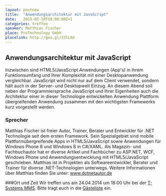 ```yaml
---
layout: postnew
title:  "Anwendungsarchitektur mit JavaScript"
date:   2015-02-18T18:00:00Z+1
categories: treffen
speaker: Matthias Fischer
place: ProTechnology GmbH
placelink: http://goo.gl/33lL9d
---
```

## Anwendungsarchitektur mit JavaScript
Inzwischen sind HTML5/JavaScript Anwendungen (App's) in ihrem Funktionsumfang und Ihrer Komplexität mit einer Desktopanwendung vergleichbar. JavaScript wird nicht nur auf dem Client verwendet, sondern hält auch in der Server- und Desktopwelt Einzug. An diesem Abend soll neben der Programmiersprache JavaScript und Ihrer Eigenheiten auch die Architektur einer in dieser Technologie entwickelten Anwendung Plattform übergreifenden Anwendung zusammen mit den wichtigsten Frameworks kurz vorgestellt werden.

### Sprecher
Matthias Fischer ist freier Autor, Trainer, Berater und Entwickler für .NET Technologie seit dem ersten Framework. Sein Spezialgebiet sind mobile Plattformübergreifende Apps in HTML5/JavaScript sowie Anwendungen für Windows Phone 8 und Windows 8 in C#/XAML. Als Magazin- und Fachbuchautor hat er diverse Artikel und Fachbücher zu ASP.NET, WCF, Windows Phone und Anwendungsentwicklung mit HTML5/JavaScript geschrieben. Matthias ist in Projekten als Softwareentwickler, Berater und Trainer für diverse .NET-Technologien unterwegs. Weitere Informationen über Matthias finden Sie unter: www.dotnetautor.de

###Ort und Zeit
Wir treffen uns am 24.04.2014 um 18:00 Uhr bei der [T-Systems MMS](http://www.t-systems-mms.com/). Bitte tragt euch in die [Gästeliste](https://www.xing.com/events/treffen-net-usergroup-anwendungsarchitektur-javascript-1494221) ein.
